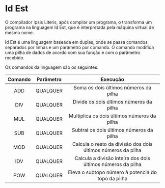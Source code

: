 # Id Est

O compilador Ipsis Literis, após compilar um programa, o transforma um programa na linguagem Id Est,
que é interpretada pela máquina virtual de mesmo nome.

Id Est é uma linguagem baseada em duplas, onde se passa comandos separados por linhas e um parâmetro por comando. O comando modifica uma pilha
de dados de acordo com sua função e com o parâmetro recebido.

Os comandos da linguagem são os seguintes:

| Comando | Parâmetro | Execução |
|:-------:|:---------:|:--------:|
|   ADD   | QUALQUER  | Soma os dois últimos números da pilha |
|   DIV   | QUALQUER  | Divide os dois últimos números da pilha |
|   MUL   | QUALQUER  | Multiplica os dois últimos números da pilha |
|   SUB   | QUALQUER  | Subtrai os dois últimos números da pilha |
|   MOD   | QUALQUER  | Calcula o resto da divisão dos dois últimos números da pilha |
|   IDV   | QUALQUER  | Calcula a divisão inteira dos dois últimos números da pilha |
|   POW   | QUALQUER  | Eleva o subtopo número à potencia do topo da pilha |
